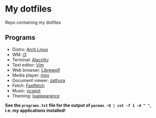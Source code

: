 # My dotfiles
Repo containing my dotfiles
## Programs
- Distro: [Arch Linux](https://archlinux.org/)
- WM: [i3](https://i3wm.org/)
- Terminal: [Alacritty](https://wiki.archlinux.org/title/Alacritty)
- Text editor: [Vim](https://wiki.archlinux.org/title/Vim)
- Web browser: [Librewolf](https://librewolf.net/)
- Media player: [mpv](https://wiki.archlinux.org/title/Mpv)
- Document viewer: [zathura](https://wiki.archlinux.org/title/Zathura)
- Fetch: [Fastfetch](https://github.com/fastfetch-cli/fastfetch)
- Music: [ncspot](https://github.com/hrkfdn/ncspot)
- Theming: [lxappearance](https://github.com/lxde/lxappearance/)

**See the `programs.txt` file for the output of `pacman -Q | cut -f 1 -d " "`, i.e. my applications installed!**
